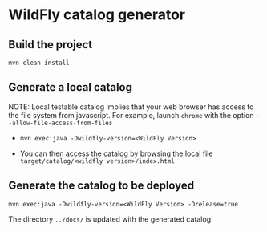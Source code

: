 # WildFly catalog generator

## Build the project

`mvn clean install`

## Generate a local catalog

NOTE: Local testable catalog implies that your web browser has access to the file system from javascript. For example, launch `chrome` with the option 
`--allow-file-access-from-files`

* `mvn exec:java -Dwildfly-version=<WildFly Version>`

* You can then access the catalog by browsing the local file `target/catalog/<wildfly version>/index.html`

## Generate the catalog to be deployed

`mvn exec:java -Dwildfly-version=<WildFly Version> -Drelease=true`

The directory `../docs/` is updated with the generated catalog`
